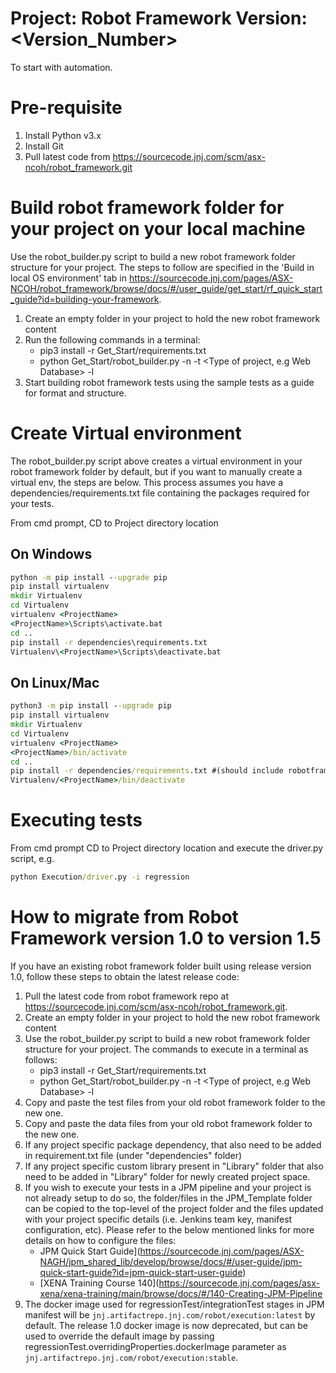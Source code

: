 Project: <ProjectName> Robot Framework Version: <Version_Number>
==========================================================================================

To start with automation.
# Pre-requisite

1. Install Python v3.x
2. Install Git
3. Pull latest code from https://sourcecode.jnj.com/scm/asx-ncoh/robot_framework.git

# Build robot framework folder for your project on your local machine

Use the robot_builder.py script to build a new robot framework folder structure for your project. The steps to follow are specified in the 'Build in local OS environment' tab in https://sourcecode.jnj.com/pages/ASX-NCOH/robot_framework/browse/docs/#/user_guide/get_start/rf_quick_start_guide?id=building-your-framework.

1. Create an empty folder in your project to hold the new robot framework content
2. Run the following commands in a terminal:
    - pip3 install -r Get_Start/requirements.txt
    - python Get_Start/robot_builder.py -n <Name of Project> -t <Type of project, e.g Web Database> -l <Absolute path of newly created robot framework folder>
3. Start building robot framework tests using the sample tests as a guide for format and structure.

# Create Virtual environment

The robot_builder.py script above creates a virtual environment in your robot framework folder by default, but if you want to manually create a virtual env, the steps are below. This process assumes you have a dependencies/requirements.txt file containing the packages required for your tests.

From cmd prompt, CD to Project directory location

## On Windows

```cmd
python -m pip install --upgrade pip
pip install virtualenv
mkdir Virtualenv
cd Virtualenv
virtualenv <ProjectName>
<ProjectName>\Scripts\activate.bat
cd ..
pip install -r dependencies\requirements.txt
Virtualenv\<ProjectName>\Scripts\deactivate.bat
```

## On Linux/Mac

```cmd
python3 -m pip install --upgrade pip
pip install virtualenv
mkdir Virtualenv
cd Virtualenv
virtualenv <ProjectName>
<ProjectName>/bin/activate
cd ..
pip install -r dependencies/requirements.txt #(should include robotframework==4.1.3 and dependencies)
Virtualenv/<ProjectName>/bin/deactivate
```

# Executing  tests
From cmd prompt CD to Project directory location and execute the driver.py script, e.g.

```cmd
python Execution/driver.py -i regression
```

# How to migrate from Robot Framework version 1.0 to version 1.5

If you have an existing robot framework folder built using release version 1.0, follow these steps to obtain the latest release code:

1. Pull the latest code from robot framework repo at https://sourcecode.jnj.com/scm/asx-ncoh/robot_framework.git.
2. Create an empty folder in your project to hold the new robot framework content
3. Use the robot_builder.py script to build a new robot framework folder structure for your project. The commands to execute in a terminal as follows:
    - pip3 install -r Get_Start/requirements.txt
    - python Get_Start/robot_builder.py -n <Name of Project> -t <Type of project, e.g Web Database> -l <Absolute path of newly created robot framework folder>
4. Copy and paste the test files from your old robot framework folder to the new one.
5. Copy and paste the data files from your old robot framework folder to the new one.
6. If any project specific package dependency, that also need to be added in requirement.txt file (under "dependencies" folder) 
7. If any project specific custom library present in "Library" folder that also need to be added in "Library" folder for newly created project space. 
8. If you wish to execute your tests in a JPM pipeline and your project is not already setup to do so, the folder/files in the JPM_Template folder can be copied to the top-level of the project folder and the files updated with your project specific details (i.e. Jenkins team key, manifest configuration, etc). Please refer to the below mentioned links for more details on how to configure the files:
    - JPM Quick Start Guide](https://sourcecode.jnj.com/pages/ASX-NAGH/jpm_shared_lib/develop/browse/docs/#/user-guide/jpm-quick-start-guide?id=jpm-quick-start-user-guide)
    - [XENA Training Course 140](https://sourcecode.jnj.com/pages/asx-xena/xena-training/main/browse/docs/#/140-Creating-JPM-Pipeline
9. The docker image used for regressionTest/integrationTest stages in JPM manifest will be `jnj.artifactrepo.jnj.com/robot/execution:latest` by default. The release 1.0 docker image is now deprecated, but can be used to override the default image by passing regressionTest.overridingProperties.dockerImage parameter as `jnj.artifactrepo.jnj.com/robot/execution:stable`.

